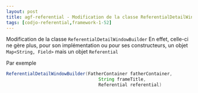 ```yaml
---
layout: post
title: agf-referential - Modification de la classe ReferentialDetailWindowBuilder
tags: [codjo-referential,framework-1-52]
---
```

Modification de la classe ```ReferentialDetailWindowBuilder```
En effet, celle-ci ne gère plus, pour son implémentation ou pour ses constructeurs,  un objet ```Map<String, Field>``` mais un objet ```Referential```

Par exemple
```java
ReferentialDetailWindowBuilder(FatherContainer fatherContainer,
                                   String frameTitle,
                                   Referential referential)
```
